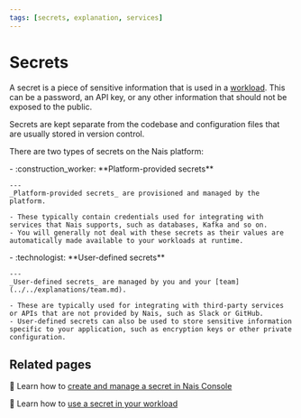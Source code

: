 ```yaml
---
tags: [secrets, explanation, services]
---
```


# Secrets

A secret is a piece of sensitive information that is used in a [workload](../../workloads/README.md).
This can be a password, an API key, or any other information that should not be exposed to the public.

Secrets are kept separate from the codebase and configuration files that are usually stored in version control.

There are two types of secrets on the Nais platform:

<div class="grid cards" markdown>
-   :construction_worker: **Platform-provided secrets**

    ---
    _Platform-provided secrets_ are provisioned and managed by the platform.

    - These typically contain credentials used for integrating with services that Nais supports, such as databases, Kafka and so on.
    - You will generally not deal with these secrets as their values are automatically made available to your workloads at runtime.
</div>

<div class="grid cards" markdown>
- :technologist: **User-defined secrets**

    ---
    _User-defined secrets_ are managed by you and your [team](../../explanations/team.md).

    - These are typically used for integrating with third-party services or APIs that are not provided by Nais, such as Slack or GitHub.
    - User-defined secrets can also be used to store sensitive information specific to your application, such as encryption keys or other private configuration.
</div>

## Related pages

:dart: Learn how to [create and manage a secret in Nais Console](how-to/console.md)

:dart: Learn how to [use a secret in your workload](how-to/workload.md)
